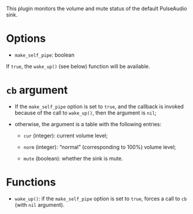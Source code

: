 This plugin monitors the volume and mute status of the default PulseAudio sink.

Options
===

* `make_self_pipe`: boolean

If `true`, the `wake_up()` (see below) function will be available.

`cb` argument
===

* If the `make_self_pipe` option is set to `true`, and the callback is invoked because of the call to `wake_up()`, then the argument is `nil`;

* otherwise, the argument is a table with the following entries:

  - `cur` (integer): current volume level;

  - `norm` (integer): “normal” (corresponding to 100%) volume level;

  - `mute` (boolean): whether the sink is mute.

Functions
===

* `wake_up()`: if the `make_self_pipe` option is set to `true`, forces a call to `cb` (with `nil` argument).
